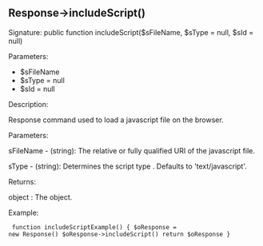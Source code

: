 ## Response->includeScript()

Signature: public function includeScript($sFileName, $sType = null, $sId = null)

Parameters:

* $sFileName
* $sType = null
* $sId = null

Description:

Response command used to load a javascript file on the browser.

Parameters:

sFileName - (string):  The relative or fully qualified URI of the
javascript file.

sType - (string): Determines the script type . Defaults to 'text/javascript'.


Returns:

object : The <Response> object.

Example:
<code><pre>
function includeScriptExample()
{
    $oResponse = new Response()
    $oResponse->includeScript()
    return $oResponse
}
</pre></code>